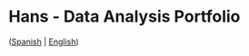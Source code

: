 # Hans - Data Analysis Portfolio 
([Spanish](https://github.com/HansAllTech/Hans_Data_Analysis_Portfolio/blob/main/Proyectos.md#tabla-de-contenido-es--en) | [English](https://github.com/HansAllTech/Hans_Data_Analysis_Portfolio/blob/main/Projects.md#table-of-content-es--en))                                                    
                                                                                                                                                                       
                                                                                       
                                                                                               
                                                                       
                                                           
                                                 
                                                                       
                      
               
      
     
       
  
